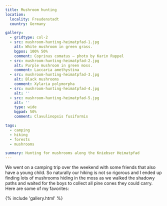 ```yaml
---
title: Mushroom hunting
location:
  locality: Freudenstadt
  country: Germany

gallery:
  - gridtype: col-2
  - src: mushroom-hunting-heimatpfad-1.jpg
    alt: White mushroom in green grass.
    bgpos: 100% 50%
    comment: Coprinus comatus — photo by Karin Ruppel
  - src: mushroom-hunting-heimatpfad-2.jpg
    alt: Purple mushroom in green moss.
    comment: Laccaria amethystina
  - src: mushroom-hunting-heimatpfad-3.jpg
    alt: Black mushrooms
    comment: Xylaria polymorpha
  - src: mushroom-hunting-heimatpfad-4.jpg
    alt: ''
  - src: mushroom-hunting-heimatpfad-5.jpg
    alt: ''
    type: wide
    bgpad: 50%
    comment: Clavulinopsis fusiformis

tags:
  - camping
  - hiking
  - forests
  - mushrooms

summary: Hunting for mushrooms along the Kniebser Heimatpfad
---
```


We went on a camping trip over the weekend with some friends that also have a young child. So naturally our hiking is not so rigorous and I ended up finding lots of mushrooms hiding in the moss as we walked the shadowy paths and waited for the boys to collect all pine cones they could carry. Here are some of my favorites:

{% include 'gallery.html' %}

